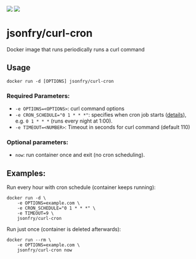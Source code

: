 [![](https://images.microbadger.com/badges/image/jsonfry/curl-cron.svg)](https://microbadger.com/images/jsonfry/s3-sync "Get your own image badge on microbadger.com")
[![](https://images.microbadger.com/badges/version/jsonfry/curl-cron.svg)](https://microbadger.com/images/jsonfry/s3-sync "Get your own version badge on microbadger.com")


# jsonfry/curl-cron

Docker image that runs periodically runs a curl command

## Usage

    docker run -d [OPTIONS] jsonfry/curl-cron


### Required Parameters:

* `-e OPTIONS=<OPTIONS>`: curl command options
* `-e CRON_SCHEDULE="0 1 * * *"`: specifies when cron job starts ([details](http://en.wikipedia.org/wiki/Cron)), e.g. `0 1 * * *` (runs every night at 1:00).
* `-e TIMEOUT=<NUMBER>`: Timeout in seconds for curl command (default 110)

### Optional parameters:

* `now`: run container once and exit (no cron scheduling).

## Examples:

Run every hour with cron schedule (container keeps running):

    docker run -d \
        -e OPTIONS=example.com \
        -e CRON_SCHEDULE="0 1 * * *" \
        -e TIMEOUT=9 \
        jsonfry/curl-cron

Run just once (container is deleted afterwards):

    docker run --rm \
        -e OPTIONS=example.com \
        jsonfry/curl-cron now

